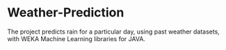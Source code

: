 # Weather-Prediction

The project predicts rain for a particular day, using past weather datasets, with WEKA Machine Learning
libraries for JAVA.
